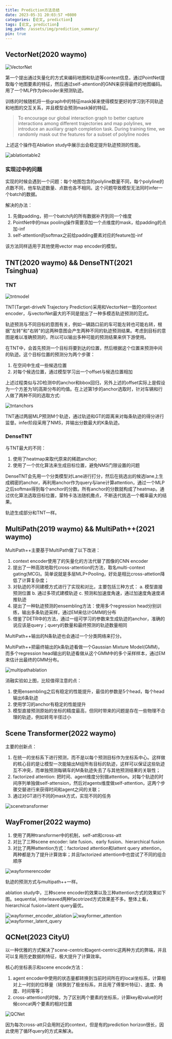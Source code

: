 ```yaml
---
title: Prediction方法总结
date: 2023-05-31 20:03:57 +0800
categories: [论文, prediction]
tags: [论文, prediction]
img_path: /assets/img/prediction_summary/
pin: true
---
```


## VectorNet(2020 waymo)

![VectorNet](vector_net.png)

第一个提出通过矢量化的方式来编码地图和轨迹等context信息，通过PointNet提取每个地图要素的特征，然后通过self-attention的GNN来获得最终的地图编码。用了一个MLP作为decoder来预测轨迹。

训练的时候随机将一些graph中的特征mask掉来使得模型更好的学习到不同轨迹和地图的交互关系，并且模型会预测mask掉的特征。

> To encourage our global interaction graph to better capture interactions among different trajectories and map polylines, we introduce an auxiliary graph completion task.
During training time, we randomly mask out the features
for a subset of polyline nodes

上述这个操作在Ablation study中展示出会稳定提升轨迹预测的性能。

![ablationtable2](ablation_table2.png)

### 实现过中的问题

实现的时候会遇到一个问题：每个地图包含的polyline数量不同，每个polyline的点数不同，他车轨迹数量、点数也各不相同。这个问题导致模型无法同时infer一个batch的数据。

解决的办法：

1. 先做padding，把一个batch内的所有数据补齐到同一个维度
2. PointNet中的max pooling操作需要添加一个点维度的mask，给padding的点加-inf
3. self-attention的softmax之前给padding要素对应的feature加-inf

该方法同样适用于其他使用vector map encoder的模型。

## TNT(2020 waymo) && DenseTNT(2021 Tsinghua)

### TNT

![tntmodel](tnt_model.png)

TNT(Target-driveN Trajectory Prediction)采用和VectorNet一致的context encoder，与vectorNet最大的不同是提出了一种多模态轨迹预测的范式。

轨迹预测与不同目标的意图有关，例如一辆路口前的车可能左转也可能右转，根据"左转"和"右转"的这两种意图会产生两种不同的轨迹预测结果。考虑到目标的意图是难以准确预测的，所以可以输出多种可能的预测结果来供下游使用。

在TNT中，会首先预测一个目标将要到达的位置，然后根据这个位置来预测中间的轨迹。这个目标位置的预测分为两个步骤：

1. 在空间中生成一些候选位置
2. 对每个候选位置，通过模型学习出一个offset与候选位置相加

上述过程类似与2D检测中的anchor和bbox回归，另外上述的offset实际上是假设为一个方差为1的高斯分布的均值。在上述第1步的anchor选取时，针对车辆和行人做了两种不同的选取方式:

![tntanchors](tnt_anchors.png)

TNT通过两层MLP预测M个轨迹，通过轨迹和GT的距离来对每条轨迹的得分进行监督。infer阶段采用了NMS，并输出分数最大的K条轨迹。

### DenseTNT

与TNT最大的不同：

1. 使用了heatmap来取代原来的稀疏anchor;
2. 使用了一个优化算法来生成目标位置，避免NMS门限设置的问题

DenseTNT会先用一个分类模型对Lane进行打分，然后在挑选出的候选lane上生成稠密的anchor，再利用anchor作为query与lane计算attention，通过一个MLP之后softmax得到每个anchor的分数。所有anchor的分数就构成了heatmap。通过优化算法选取目标位置，蒙特卡洛法随机撒点，不断迭代挑选一个概率最大的结果。

轨迹生成部分和TNT一样。

## MultiPath(2019 waymo) && MultiPath++(2021 waymo)

MultiPath++主要基于MultiPath做了以下改进：

1. context encoder使用了的矢量化的方法代替了图像的CNN encoder
2. 提出了一种高效地取代cross-attention的方法，取名multi-context gating(MCG)。简单说就是多层MLP+Pooling，好处是相比cross-attetion降低了计算复杂度；
3. 对轨迹的不同建模方式进行了实现和对比，主要包括三种方式：
   a. 模型直接预测位置
   b. 通过多项式建模轨迹
   c. 预测和加速度角速，通过加速度角速度递推轨迹
4. 提出了一种轨迹预测的ensembling方法：使用多个regression head分别训练，输出多条轨迹采样，通过EM来估计GMM的分布
5. 借鉴了DETR中的方法，通过一组可学习的参数来生成轨迹的anchor，准确的说应该是query；query的数量和最终预测的轨迹数量相同

MultiPath++输出的N条轨迹也会通过一个分类网络来打分。

MultiPath++把最终输出的k条轨迹看做一个Gaussian Mixture Model(GMM)，而多个regression head输出的轨迹看做从这个GMM中的多个采样样本，通过EM来估计出最终的GMM分布。

![multipathablation](multipath++_ablation.png)

消融实验如上图，比较值得注意的点：

1. 使用ensembling之后有稳定的性能提升，最佳的参数是5个head，每个head输出6条轨迹
2. 使用学习的anchor有稳定的性能提升
3. 模型直接预测原始的坐标的精度最高，但同时带来的问题是存在一些物理不合理的轨迹，例如转弯半径过小

## Scene Transformer(2022 waymo)

主要的创新点：

1. 在统一的坐标系下进行预测，而不是以每个预测目标作为坐标系中心。这样做的核心目的是让模型一次能输出M组所有目标的轨迹，这样可以保证这些轨迹互不冲突，而单独预测每辆车的M条轨迹失去了与其他预测结果的关联性；
2. factorized attention: 把时间、agent维度分别做attention。对每个轨迹的时间序列单独做self-attension，然后对agents维度做self-attention，这两个步骤交替进行来获得时间和agent之间的关联；
3. 通过对GT进行不同的mask方式，实现不同的任务

![scenetransformer](scene_transformer.png)

## WayFromer(2022 waymo)

1. 使用了两种transformer中的机制，self-att和cross-att
2. 对比了三种scene encoder: late fusion、early fusion、hierarchical fusion
3. 对比了两种attention方式：factorized attention和lattent query attention，两种都是为了提升计算效率；并且factorized attention中也尝试了不同的组合顺序

![wayformerencoder](wayformer_encoder.png)

轨迹的预测方式与multipath++一样。

ablation study中，三种scene encoder的效果以及三种attention方式的效果如下图。sequential, interleaved两种facotrized方式效果差不多。整体上看，hierarchical fusion+latent query最优。

![wayformer_encoder_ablation](wayformer_encoder_ablation.png)
![wayformer_attention](wayformer_attention.png)
![wayformer_latent_query](wayformer_latent_query.png)

## QCNet(2023 CityU)

以一种优雅的方式解决了scene-centric和agent-centric这两种方式的弊端，并且可以复用历史数据的特征，极大提升了计算效率。

核心的坐标表示和scene encode方法：

1. agent encoder中使用的状态量都转换到当前时间所在的local坐标系，计算相对上一时刻的位移量（转换到了极坐标系，并且用了傅里叶特征）、速度、角度、时间等等；
2. cross-attention的时候，为了区别两个要素的坐标系，计算key和value的时候concat两个要素的相对位置

![QCNet](QCNet.png)

因为每次cross-att只会用附近的context，但是有的prediction horizon很长，因此使用了循环query的方式来解决。
